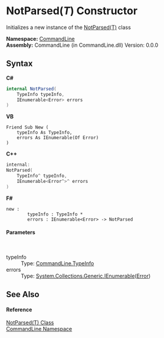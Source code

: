 # NotParsed(*T*) Constructor 
 

Initializes a new instance of the <a href="T_CommandLine_NotParsed_1">NotParsed(T)</a> class

**Namespace:**&nbsp;<a href="N_CommandLine">CommandLine</a><br />**Assembly:**&nbsp;CommandLine (in CommandLine.dll) Version: 0.0.0

## Syntax

**C#**<br />
``` C#
internal NotParsed(
	TypeInfo typeInfo,
	IEnumerable<Error> errors
)
```

**VB**<br />
``` VB
Friend Sub New ( 
	typeInfo As TypeInfo,
	errors As IEnumerable(Of Error)
)
```

**C++**<br />
``` C++
internal:
NotParsed(
	TypeInfo^ typeInfo, 
	IEnumerable<Error^>^ errors
)
```

**F#**<br />
``` F#
new : 
        typeInfo : TypeInfo * 
        errors : IEnumerable<Error> -> NotParsed
```


#### Parameters
&nbsp;<dl><dt>typeInfo</dt><dd>Type: <a href="T_CommandLine_TypeInfo">CommandLine.TypeInfo</a><br /></dd><dt>errors</dt><dd>Type: <a href="https://docs.microsoft.com/dotnet/api/system.collections.generic.ienumerable-1" target="_blank">System.Collections.Generic.IEnumerable</a>(<a href="T_CommandLine_Error">Error</a>)<br /></dd></dl>

## See Also


#### Reference
<a href="T_CommandLine_NotParsed_1">NotParsed(T) Class</a><br /><a href="N_CommandLine">CommandLine Namespace</a><br />